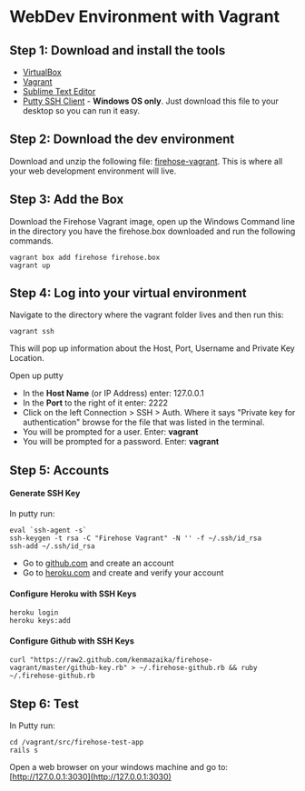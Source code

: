 WebDev Environment with Vagrant
==================
 
 
Step 1: Download and install the tools
-------
 
* [VirtualBox](https://www.virtualbox.org/wiki/Downloads)
* [Vagrant](http://www.vagrantup.com/downloads.html)
* [Sublime Text Editor](http://sublimetext.com/)
* [Putty SSH Client](http://the.earth.li/~sgtatham/putty/latest/x86/putty.exe) - **Windows OS only**.  Just download this file to your desktop so you can run it easy.
 
 
Step 2:  Download the dev environment
-----------
 
Download and unzip the following file: [firehose-vagrant](https://github.com/kenmazaika/firehose-vagrant/archive/master.zip).  This is where all your web development environment will live.
 
Step 3: Add the Box
--------
 
Download the Firehose Vagrant image, open up the Windows Command line in the directory you have the firehose.box downloaded and run the following commands.
 
```
vagrant box add firehose firehose.box
vagrant up
```
 
Step 4: Log into your virtual environment
-----------
 
Navigate to the directory where the vagrant folder lives and then run this:
 
```
vagrant ssh
```
 
This will pop up information about the Host, Port, Username and Private Key Location.
 
Open up putty
 
* In the **Host Name** (or IP Address) enter: 127.0.0.1
* In the **Port** to the right of it enter: 2222
* Click on the left Connection > SSH > Auth.  Where it says "Private key for authentication" browse for the file that was listed in the terminal.
* You will be prompted for a user.  Enter: __vagrant__
* You will be prompted for a password.  Enter: __vagrant__
 
 
Step 5: Accounts
------------

#### Generate SSH Key

 In putty run:
 
```
eval `ssh-agent -s`
ssh-keygen -t rsa -C "Firehose Vagrant" -N '' -f ~/.ssh/id_rsa
ssh-add ~/.ssh/id_rsa
```
 
* Go to [github.com](http://github.com) and create an account
* Go to [heroku.com](http://heroku.com) and create and verify your account
 
#### Configure Heroku with SSH Keys
 
```
heroku login
heroku keys:add
```
 
#### Configure Github with SSH Keys
 
```
curl "https://raw2.github.com/kenmazaika/firehose-vagrant/master/github-key.rb" > ~/.firehose-github.rb && ruby ~/.firehose-github.rb
```
 
 
Step 6: Test
---------
 
 In Putty run:

 ```
cd /vagrant/src/firehose-test-app
rails s
```

Open a web browser on your windows machine and go to: [http://127.0.0.1:3030](http://127.0.0.1:3030)
